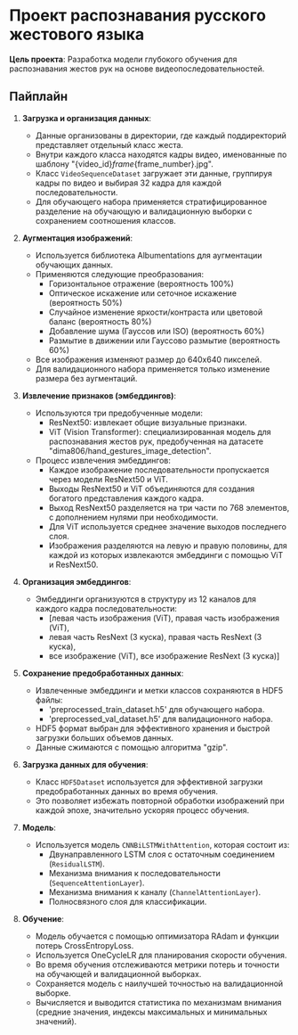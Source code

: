 # Проект распознавания русского жестового языка

**Цель проекта**:  Разработка модели глубокого обучения для распознавания жестов рук на основе видеопоследовательностей.

## Пайплайн

1. **Загрузка и организация данных**:
    - Данные организованы в директории, где каждый поддиректорий представляет отдельный класс жеста.
    - Внутри каждого класса находятся кадры видео, именованные по шаблону "{video_id}_frame_{frame_number}.jpg".
    - Класс `VideoSequenceDataset` загружает эти данные, группируя кадры по видео и выбирая 32 кадра для каждой последовательности.
    - Для обучающего набора применяется стратифицированное разделение на обучающую и валидационную выборки с сохранением соотношения классов.

2. **Аугментация изображений**:
    - Используется библиотека Albumentations для аугментации обучающих данных.
    - Применяются следующие преобразования:
        - Горизонтальное отражение (вероятность 100%)
        - Оптическое искажение или сеточное искажение (вероятность 50%)
        - Случайное изменение яркости/контраста или цветовой баланс (вероятность 80%)
        - Добавление шума (Гауссов или ISO) (вероятность 60%)
        - Размытие в движении или Гауссово размытие (вероятность 60%)
    - Все изображения изменяют размер до 640x640 пикселей.
    - Для валидационного набора применяется только изменение размера без аугментаций.

3. **Извлечение признаков (эмбеддингов)**:
    - Используются три предобученные модели:
        - ResNext50: извлекает общие визуальные признаки.
        - ViT (Vision Transformer): специализированная модель для распознавания жестов рук, предобученная на датасете "dima806/hand_gestures_image_detection".
    - Процесс извлечения эмбеддингов:
        - Каждое изображение последовательности пропускается через модели ResNext50 и ViT.
        - Выходы ResNext50 и ViT объединяются для создания богатого представления каждого кадра.
        - Выход ResNext50 разделяется на три части по 768 элементов, с дополнением нулями при необходимости.
        - Для ViT используется среднее значение выходов последнего слоя.
        - Изображения разделяются на левую и правую половины, для каждой из которых извлекаются эмбеддинги с помощью ViT и ResNext50.

4. **Организация эмбеддингов**:
    - Эмбеддинги организуются в структуру из 12 каналов для каждого кадра последовательности:
        - [левая часть изображения (ViT), правая часть изображения (ViT),
        - левая часть ResNext (3 куска), правая часть ResNext (3 куска),
        - все изображение (ViT), все изображение ResNext (3 куска)]

5. **Сохранение предобработанных данных**:
    - Извлеченные эмбеддинги и метки классов сохраняются в HDF5 файлы:
        - 'preprocessed_train_dataset.h5' для обучающего набора.
        - 'preprocessed_val_dataset.h5' для валидационного набора.
    - HDF5 формат выбран для эффективного хранения и быстрой загрузки больших объемов данных.
    - Данные сжимаются с помощью алгоритма "gzip".

6. **Загрузка данных для обучения**:
    - Класс `HDF5Dataset` используется для эффективной загрузки предобработанных данных во время обучения.
    - Это позволяет избежать повторной обработки изображений при каждой эпохе, значительно ускоряя процесс обучения.

7. **Модель**:
    - Используется модель `CNNBiLSTMWithAttention`, которая состоит из:
        - Двунаправленного LSTM слоя с остаточным соединением (`ResidualLSTM`).
        - Механизма внимания к последовательности (`SequenceAttentionLayer`).
        - Механизма внимания к каналу (`ChannelAttentionLayer`).
        - Полносвязного слоя для классификации.

8. **Обучение**:
    - Модель обучается с помощью оптимизатора RAdam и функции потерь CrossEntropyLoss.
    - Используется OneCycleLR для планирования скорости обучения.
    - Во время обучения отслеживаются метрики потерь и точности на обучающей и валидационной выборках.
    - Сохраняется модель с наилучшей точностью на валидационной выборке.
    - Вычисляется и выводится статистика по механизмам внимания (средние значения, индексы максимальных и минимальных значений).